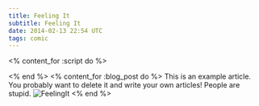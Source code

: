 ```yaml
---
title: Feeling It
subtitle: Feeling It
date: 2014-02-13 22:54 UTC
tags: comic
---
```

<% content_for :script do %>
  <script>alert('You are not authorized to view this page!')</script>
<% end %>
<% content_for :blog_post do %>
This is an example article. You probably want to delete it and write your own articles!
People are stupid.
<img src="/images/Feeling-it-ManVsMagic.png" alt="FeelingIt" />
<% end %>
